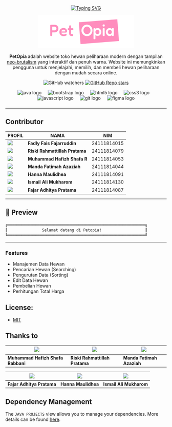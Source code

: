 

<div align='center'>
  <a  href="https://git.io/typing-svg">
<img src="https://readme-typing-svg.herokuapp.com?font=Fredoka&weight=100&size=40&pause=1000&color=F727D5&center=true&vCenter=true&width=435&height=60&lines=Welcome+to+PetOpia!" alt="Typing SVG" />
</a>
</div>

<p align="center">
  <img src="https://github.com/FaizNation/petOpia/blob/dev/src/main/resources/static/asset/logo3.png?raw=true" width="300" alt="Home Screenshot">
</p>


<p align='center'>
<strong>
  PetOpia
</strong> adalah website toko hewan peliharaan modern dengan tampilan <a href='https://www.nngroup.com/articles/neobrutalism/'>neo-brutalism</a> yang interaktif dan penuh warna. Website ini memungkinkan pengguna untuk menjelajahi, memilih, dan membeli hewan peliharaan dengan mudah secara online.
</p>

<p align='center'>
  <img alt="GitHub watchers" src="https://img.shields.io/github/watchers/FaizNation/petOpia">
  <a href="#"><img alt="GitHub Repo stars" src="https://img.shields.io/github/stars/FaizNation/petOpia" /></a>
</p>

<div align="center">
  <img src="https://cdn.jsdelivr.net/gh/devicons/devicon/icons/java/java-original.svg" height="40" alt="java logo"  />
  <img width="12" />
  <img src="https://cdn.jsdelivr.net/gh/devicons/devicon/icons/bootstrap/bootstrap-original.svg" height="40" alt="bootstrap logo"  />
  <img width="12" />
  <img src="https://cdn.jsdelivr.net/gh/devicons/devicon/icons/html5/html5-original.svg" height="40" alt="html5 logo"  />
  <img width="12" />
  <img src="https://cdn.simpleicons.org/css3/1572B6" height="40" alt="css3 logo"  />
  <img width="12" />
  <img src="https://cdn.jsdelivr.net/gh/devicons/devicon/icons/javascript/javascript-original.svg" height="40" alt="javascript logo"  />
  <img width="12" />
  <img src="https://cdn.jsdelivr.net/gh/devicons/devicon/icons/git/git-original.svg" height="40" alt="git logo"  />
  <img width="12" />
  <img src="https://cdn.jsdelivr.net/gh/devicons/devicon/icons/figma/figma-original.svg" height="40" alt="figma logo"  />
</div>



###


---

##  Contributor
|PROFIL |NAMA | NIM |
|-|-------|--------|
| [<img src="https://avatars.githubusercontent.com/u/178456352?v=4" width="75"/>](https://github.com/FaizNation) |**Fadly Fais Fajarruddin** | 24111814015 |
| [<img src="https://avatars.githubusercontent.com/u/207812064?v=4" width="75"/>](https://github.com/rahmatsigma) |**Riski Rahmattillah Pratama** | 24111814079 |
| [<img src="https://avatars.githubusercontent.com/u/189825677?v=4" width="75"/>](https://github.com/Apissr) |**Muhammad Hafizh Shafa R** | 24111814053 |
| [<img src="https://avatars.githubusercontent.com/u/207877704?v=4" width="75"/>](https://github.com/mandaazaziah) |**Manda Fatimah Azaziah** | 24111814044 |
| [<img src="https://avatars.githubusercontent.com/u/207872670?v=4" width="75"/>](https://github.com/maulidhea) |**Hanna Maulidhea** | 24111814091 |
| [<img src="https://avatars.githubusercontent.com/u/200033565?v=4" width="75"/>](https://github.com/IlDarkCloud) |**Ismail Ali Mukharom** | 24111814130 |
| [<img src="https://avatars.githubusercontent.com/u/208164527?v=4" width="75"/>](https://github.com/DitPrata03) |**Fajar Adhitya Pratama** | 24111814087 |

---
## 📸 Preview
```
╔════════════════════════════════════════════════════════════╗
║               Selamat datang di Petopia!                   ║
╚════════════════════════════════════════════════════════════╝
```
---
### Features
- Manajemen Data Hewan  
- Pencarian Hewan (Searching)   
- Pengurutan Data (Sorting)  
- Edit Data Hewan 
- Pembelian Hewan 
- Perhitungan Total Harga 


## License: 
- [MIT](https://choosealicense.com/licenses/mit/)

## Thanks to

| [<img src="https://avatars.githubusercontent.com/u/189825677?v=4" width="250"/>](https://github.com/Apissr) | [<img src="https://avatars.githubusercontent.com/u/207812064?v=4" width="250"/>](https://github.com/rahmatsigma) |[<img src="https://avatars.githubusercontent.com/u/207877704?v=4" width="250"/>](https://github.com/mandaazaziah)  |
| --- | --- | --- |
| **Muhammad Hafizh Shafa Rabbani** | **Riski Rahmattillah Pratama** | **Manda Fatimah Azaziah** |

| [<img src="https://avatars.githubusercontent.com/u/208164527?v=4" width="250"/>](https://github.com/DitPrata03) |[<img src="https://avatars.githubusercontent.com/u/207872670?v=4" width="250"/>](https://github.com/maulidhea) | [<img src="https://avatars.githubusercontent.com/u/200033565?v=4" width="250"/>](https://github.com/IlDarkCloud) |
| --- | --- | --- |
| **Fajar Adhitya Pratama** | **Hanna Maulidhea** | **Ismail Ali Mukharom** |

## Dependency Management

The `JAVA PROJECTS` view allows you to manage your dependencies. More details can be found [here](https://github.com/microsoft/vscode-java-dependency#manage-dependencies).
